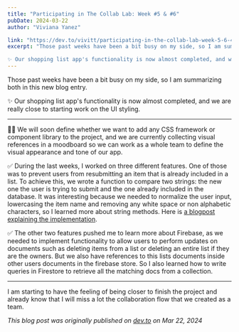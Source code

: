 ```yaml
---
title: "Participating in The Collab Lab: Week #5 & #6"
pubDate: 2024-03-22
author: "Viviana Yanez"

link: "https://dev.to/vivitt/participating-in-the-collab-lab-week-5-6-4ngc"
excerpt: "Those past weeks have been a bit busy on my side, so I am summarizing both in this new blog entry.

✨ Our shopping list app's functionality is now almost completed, and we are really close to starting work on the UI styling."
---
```


Those past weeks have been a bit busy on my side, so I am summarizing both in this new blog entry.

✨ Our shopping list app's functionality is now almost completed, and we are really close to starting work on the UI styling.

---

💅🏼 We will soon define whether we want to add any CSS framework or component library to the project, and we are currently collecting visual references in a moodboard so we can work as a whole team to define the visual appearance and tone of our app.

✅ During the last weeks, I worked on three different features. One of those was to prevent users from resubmitting an item that is already included in a list. To achieve this, we wrote a function to compare two strings: the new one the user is trying to submit and the one already included in the database. It was interesting because we needed to normalize the user input, lowercasing the item name and removing any white space or non alphabetic characters, so I learned more about string methods. Here is [a blogpost explaining the implementation](https://dev.to/vivitt/comparing-strings-in-javascript-how-to-check-for-equal-normalized-values-1hma).

✅ The other two features pushed me to learn more about Firebase, as we needed to implement functionality to allow users to perform updates on documents such as deleting items from a list or deleting an entire list if they are the owners. But we also have references to this lists documents inside other users documents in the firebase store. So I also learned how to write queries in Firestore to retrieve all the matching docs from a collection.

---

I am starting to have the feeling of being closer to finish the project and already know that I will miss a lot the collaboration flow that we created as a team.

_This blog post was originally published on [dev.to](https://dev.to/vivitt/participating-in-the-collab-lab-week-5-6-4ngc) on Mar 22, 2024_
